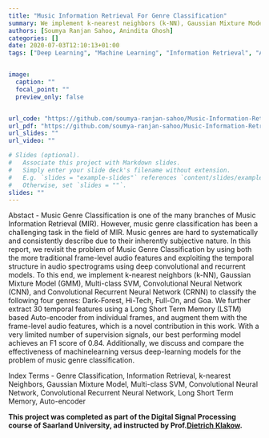 ```yaml
---
title: "Music Information Retrieval For Genre Classification"
summary: We implement k-nearest neighbors (k-NN), Gaussian Mixture Model (GMM), Multi-class SVM, Convolutional Neural Network (CNN), and Convolutional Recurrent Neural Network (CRNN) to classify the following four genres: Dark-Forest, Hi-Tech, Full-On, and Goa. We further extract 30 temporal features using a Long Short Term Memory (LSTM) based Auto-encoder from individual frames, and augment them with the frame-level audio features, which is a novel contribution in this work. 
authors: [Soumya Ranjan Sahoo, Anindita Ghosh]
categories: []
date: 2020-07-03T12:10:13+01:00
tags: ["Deep Learning", "Machine Learning", "Information Retrieval", "Audio Signal Processing"]


image:
  caption: ""
  focal_point: ""
  preview_only: false


url_code: "https://github.com/soumya-ranjan-sahoo/Music-Information-Retrieval"
url_pdf: "https://github.com/soumya-ranjan-sahoo/Music-Information-Retrieval/blob/main/Report-AudioSignalProcessing.pdf"
url_slides: ""
url_video: ""

# Slides (optional).
#   Associate this project with Markdown slides.
#   Simply enter your slide deck's filename without extension.
#   E.g. `slides = "example-slides"` references `content/slides/example-slides.md`.
#   Otherwise, set `slides = ""`.
slides: ""
---
```

Abstact - Music Genre Classification is one of the many branches of Music Information Retrieval (MIR). However, music genre classification has been a challenging task in the field of MIR. Music genres are hard to systematically and consistently describe due to their inherently subjective nature. In this report, we revisit the problem of Music Genre Classification by using both the more traditional frame-level audio features and exploiting the temporal structure in audio spectrograms using deep convolutional and recurrent models. To this end, we implement k-nearest neighbors (k-NN), Gaussian Mixture Model (GMM), Multi-class SVM, Convolutional Neural Network (CNN), and Convolutional Recurrent Neural Network (CRNN) to classify the following four genres: Dark-Forest, Hi-Tech, Full-On, and Goa. We further extract 30 temporal features using a Long Short Term Memory (LSTM) based Auto-encoder from individual frames, and augment them with the frame-level audio features, which is a novel contribution in this work. With a very limited number of supervision signals, our best performing model achieves an F1 score of 0.84. Additionally, we discuss and compare the effectiveness of machinelearning versus deep-learning models for the problem of music genre classification. 

Index Terms - Genre Classification, Information Retrieval, k-nearest Neighbors, Gaussian Mixture Model, Multi-class SVM, Convolutional Neural Network, Convolutional Recurrent Neural Network, Long Short Term Memory, Auto-encoder

**This project was completed as part of the Digital Signal Processing course of Saarland University, ad instructed by Prof.[Dietrich Klakow](https://scholar.google.com/citations?hl=en&user=_HtGYmoAAAAJ).**
